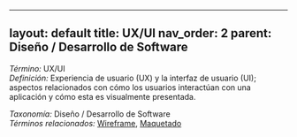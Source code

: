
---
layout: default
title: UX/UI
nav_order: 2
parent: Diseño / Desarrollo de Software
---

*Término:* UX/UI  
*Definición:* Experiencia de usuario (UX) y la interfaz de usuario (UI); aspectos relacionados con cómo los usuarios interactúan con una aplicación y cómo esta es visualmente presentada.

*Taxonomía:* Diseño / Desarrollo de Software  
*Términos relacionados:* [Wireframe](https://maleniski.github.io/diccionario-angl-tec-mx/docs/alfabeticamente/W/wireframe/), [Maquetado](https://maleniski.github.io/diccionario-angl-tec-mx/docs/alfabeticamente/M/maquetado/)
